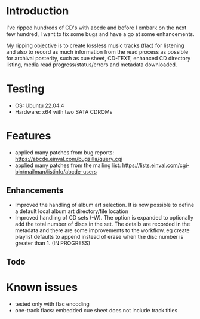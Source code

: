 # Introduction
I've ripped hundreds of CD's with abcde and before I embark on the next few hundred, I want to fix some bugs and have a go at some enhancements.

My ripping objective is to create lossless music tracks (flac) for listening and also to record as much information from the read process as possible for archival posterity, such as cue sheet, CD-TEXT, enhanced CD directory listing, media read progress/status/errors and metadata downloaded.

# Testing
- OS: Ubuntu 22.04.4
- Hardware: x64 with two SATA CDROMs

# Features
- applied many patches from bug reports: https://abcde.einval.com/bugzilla/query.cgi
- applied many patches from the mailing list: https://lists.einval.com/cgi-bin/mailman/listinfo/abcde-users


## Enhancements
- Improved the handling of album art selection. It is now possible to define a default local album art directory/file location
- Improved handling of CD sets (-W). The option is expanded to optionally add the total number of discs in the set. The details are recorded in the metadata and there are some improvements to the workflow, eg create playlist defaults to append instead of erase when the disc number is greater than 1. (IN PROGRESS)

## Todo


# Known issues
- tested only with flac encoding
- one-track flacs: embedded cue sheet does not include track titles
